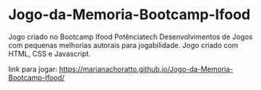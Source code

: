 # Jogo-da-Memoria-Bootcamp-Ifood

Jogo criado no Bootcamp Ifood Potênciatech Desenvolvimentos de Jogos com pequenas melhorias autorais para jogabilidade. 
Jogo criado com HTML, CSS e Javascript.

link para jogar:  https://marianachoratto.github.io/Jogo-da-Memoria-Bootcamp-Ifood/
